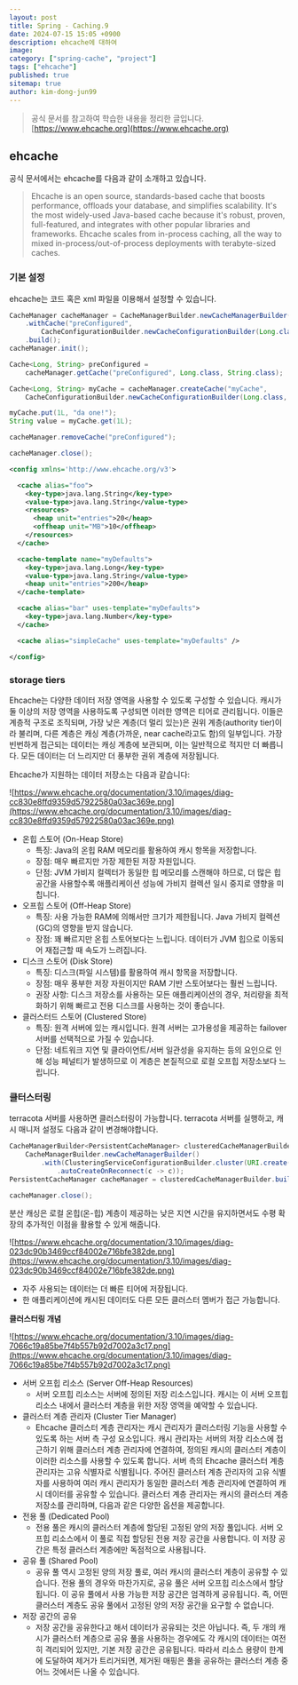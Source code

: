 ```yaml
---
layout: post
title: Spring - Caching.9
date: 2024-07-15 15:05 +0900
description: ehcache에 대하여
image:
category: ["spring-cache", "project"]
tags: ["ehcache"]
published: true
sitemap: true
author: kim-dong-jun99
---
```


> 공식 문서를 참고하여 학습한 내용을 정리한 글입니다.      
> [https://www.ehcache.org](https://www.ehcache.org)

## ehcache

공식 문서에서는 ehcache를 다음과 같이 소개하고 있습니다.
> Ehcache is an open source, standards-based cache that boosts performance, offloads your database, and simplifies scalability. It's the most widely-used Java-based cache because it's robust, proven, full-featured, and integrates with other popular libraries and frameworks. Ehcache scales from in-process caching, all the way to mixed in-process/out-of-process deployments with terabyte-sized caches.

### 기본 설정

ehcache는 코드 혹은 xml 파일을 이용해서 설정할 수 있습니다. 

```java
CacheManager cacheManager = CacheManagerBuilder.newCacheManagerBuilder() 
    .withCache("preConfigured",
        CacheConfigurationBuilder.newCacheConfigurationBuilder(Long.class, String.class, ResourcePoolsBuilder.heap(10))) 
    .build(); 
cacheManager.init(); 

Cache<Long, String> preConfigured =
    cacheManager.getCache("preConfigured", Long.class, String.class); 

Cache<Long, String> myCache = cacheManager.createCache("myCache", 
    CacheConfigurationBuilder.newCacheConfigurationBuilder(Long.class, String.class, ResourcePoolsBuilder.heap(10)));

myCache.put(1L, "da one!"); 
String value = myCache.get(1L); 

cacheManager.removeCache("preConfigured"); 

cacheManager.close(); 
```

```xml
<config xmlns='http://www.ehcache.org/v3'>

  <cache alias="foo"> 
    <key-type>java.lang.String</key-type> 
    <value-type>java.lang.String</value-type> 
    <resources>
      <heap unit="entries">20</heap> 
      <offheap unit="MB">10</offheap> 
    </resources>
  </cache>

  <cache-template name="myDefaults"> 
    <key-type>java.lang.Long</key-type>
    <value-type>java.lang.String</value-type>
    <heap unit="entries">200</heap>
  </cache-template>

  <cache alias="bar" uses-template="myDefaults"> 
    <key-type>java.lang.Number</key-type>
  </cache>

  <cache alias="simpleCache" uses-template="myDefaults" /> 

</config>
```

### storage tiers

Ehcache는 다양한 데이터 저장 영역을 사용할 수 있도록 구성할 수 있습니다. 캐시가 둘 이상의 저장 영역을 사용하도록 구성되면 이러한 영역은 티어로 관리됩니다. 이들은 계층적 구조로 조직되며, 가장 낮은 계층(더 멀리 있는)은 권위 계층(authority tier)이라 불리며, 다른 계층은 캐싱 계층(가까운, near cache라고도 함)의 일부입니다. 가장 빈번하게 접근되는 데이터는 캐싱 계층에 보관되며, 이는 일반적으로 적지만 더 빠릅니다. 모든 데이터는 더 느리지만 더 풍부한 권위 계층에 저장됩니다.

Ehcache가 지원하는 데이터 저장소는 다음과 같습니다:

![https://www.ehcache.org/documentation/3.10/images/diag-cc830e8ffd9359d57922580a03ac369e.png](https://www.ehcache.org/documentation/3.10/images/diag-cc830e8ffd9359d57922580a03ac369e.png)

- 온힙 스토어 (On-Heap Store)
  - 특징: Java의 온힙 RAM 메모리를 활용하여 캐시 항목을 저장합니다.
  - 장점: 매우 빠르지만 가장 제한된 저장 자원입니다.
  - 단점: JVM 가비지 컬렉터가 동일한 힙 메모리를 스캔해야 하므로, 더 많은 힙 공간을 사용할수록 애플리케이션 성능에 가비지 컬렉션 일시 중지로 영향을 미칩니다.
- 오프힙 스토어 (Off-Heap Store)
  - 특징: 사용 가능한 RAM에 의해서만 크기가 제한됩니다. Java 가비지 컬렉션(GC)의 영향을 받지 않습니다.
  - 장점: 꽤 빠르지만 온힙 스토어보다는 느립니다. 데이터가 JVM 힙으로 이동되어 재접근할 때 속도가 느려집니다.
- 디스크 스토어 (Disk Store)
  - 특징: 디스크(파일 시스템)를 활용하여 캐시 항목을 저장합니다.
  - 장점: 매우 풍부한 저장 자원이지만 RAM 기반 스토어보다는 훨씬 느립니다.
  - 권장 사항: 디스크 저장소를 사용하는 모든 애플리케이션의 경우, 처리량을 최적화하기 위해 빠르고 전용 디스크를 사용하는 것이 좋습니다.
- 클러스터드 스토어 (Clustered Store)
  - 특징: 원격 서버에 있는 캐시입니다. 원격 서버는 고가용성을 제공하는 failover 서버를 선택적으로 가질 수 있습니다.
  - 단점: 네트워크 지연 및 클라이언트/서버 일관성을 유지하는 등의 요인으로 인해 성능 페널티가 발생하므로 이 계층은 본질적으로 로컬 오프힙 저장소보다 느립니다.



### 클터스터링

terracota 서버를 사용하면 클러스터링이 가능합니다. terracota 서버를 실행하고, 캐시 매니저 설정도 다음과 같이 변경해야합니다.
```java
CacheManagerBuilder<PersistentCacheManager> clusteredCacheManagerBuilder =
    CacheManagerBuilder.newCacheManagerBuilder() 
        .with(ClusteringServiceConfigurationBuilder.cluster(URI.create("terracotta://localhost/my-application")) 
            .autoCreateOnReconnect(c -> c)); 
PersistentCacheManager cacheManager = clusteredCacheManagerBuilder.build(true); 

cacheManager.close(); 
```

분산 캐싱은 로컬 온힙(온-힙) 계층이 제공하는 낮은 지연 시간을 유지하면서도 수평 확장의 추가적인 이점을 활용할 수 있게 해줍니다.

![https://www.ehcache.org/documentation/3.10/images/diag-023dc90b3469ccf84002e716bfe382de.png](https://www.ehcache.org/documentation/3.10/images/diag-023dc90b3469ccf84002e716bfe382de.png)

- 자주 사용되는 데이터는 더 빠른 티어에 저장됩니다.
- 한 애플리케이션에 캐시된 데이터도 다른 모든 클러스터 멤버가 접근 가능합니다.

**클러스터링 개념**

![https://www.ehcache.org/documentation/3.10/images/diag-7066c19a85be7f4b557b92d7002a3c17.png](https://www.ehcache.org/documentation/3.10/images/diag-7066c19a85be7f4b557b92d7002a3c17.png)

- 서버 오프힙 리소스 (Server Off-Heap Resources)
  - 서버 오프힙 리소스는 서버에 정의된 저장 리소스입니다. 캐시는 이 서버 오프힙 리소스 내에서 클러스터 계층을 위한 저장 영역을 예약할 수 있습니다.
- 클러스터 계층 관리자 (Cluster Tier Manager)
  - Ehcache 클러스터 계층 관리자는 캐시 관리자가 클러스터링 기능을 사용할 수 있도록 하는 서버 측 구성 요소입니다. 캐시 관리자는 서버의 저장 리소스에 접근하기 위해 클러스터 계층 관리자에 연결하여, 정의된 캐시의 클러스터 계층이 이러한 리소스를 사용할 수 있도록 합니다. 서버 측의 Ehcache 클러스터 계층 관리자는 고유 식별자로 식별됩니다. 주어진 클러스터 계층 관리자의 고유 식별자를 사용하여 여러 캐시 관리자가 동일한 클러스터 계층 관리자에 연결하여 캐시 데이터를 공유할 수 있습니다. 클러스터 계층 관리자는 캐시의 클러스터 계층 저장소를 관리하며, 다음과 같은 다양한 옵션을 제공합니다.
- 전용 풀 (Dedicated Pool)
  - 전용 풀은 캐시의 클러스터 계층에 할당된 고정된 양의 저장 풀입니다. 서버 오프힙 리소스에서 이 풀로 직접 할당된 전용 저장 공간을 사용합니다. 이 저장 공간은 특정 클러스터 계층에만 독점적으로 사용됩니다.
- 공유 풀 (Shared Pool)
  - 공유 풀 역시 고정된 양의 저장 풀로, 여러 캐시의 클러스터 계층이 공유할 수 있습니다. 전용 풀의 경우와 마찬가지로, 공유 풀은 서버 오프힙 리소스에서 할당됩니다. 이 공유 풀에서 사용 가능한 저장 공간은 엄격하게 공유됩니다. 즉, 어떤 클러스터 계층도 공유 풀에서 고정된 양의 저장 공간을 요구할 수 없습니다.
- 저장 공간의 공유
  - 저장 공간을 공유한다고 해서 데이터가 공유되는 것은 아닙니다. 즉, 두 개의 캐시가 클러스터 계층으로 공유 풀을 사용하는 경우에도 각 캐시의 데이터는 여전히 격리되어 있지만, 기본 저장 공간은 공유됩니다. 따라서 리소스 용량이 한계에 도달하여 제거가 트리거되면, 제거된 매핑은 풀을 공유하는 클러스터 계층 중 어느 것에서든 나올 수 있습니다.